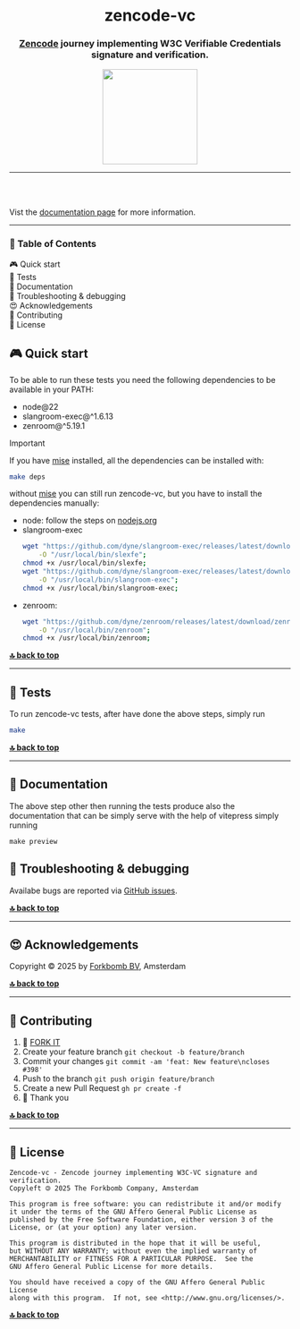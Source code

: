 
<div align="center">

# zencode-vc <!-- omit in toc -->

### [Zencode](https://dev.zenroom.org) journey implementing W3C Verifiable Credentials signature and verification. <!-- omit in toc -->

</div>

<p align="center">
  <a href="https://www.forkbomb.solutions/">
    <img src="https://forkbomb.solutions/wp-content/uploads/2023/05/forkbomb_logo_espressione.svg" width="170">
  </a>
</p>

***
<br><br>

Vist the [documentation page](https://forkbombeu.github.io/zencode-vc/) for more information.

***

<div id="toc">

### 🚩 Table of Contents <!-- omit in toc -->
- [🎮 Quick start](#-quick-start)
- [🧪 Tests](#-tests)
- [📝 Documentation](#-documentation)
- [🐛 Troubleshooting \& debugging](#-troubleshooting--debugging)
- [😍 Acknowledgements](#-acknowledgements)
- [👤 Contributing](#-contributing)
- [💼 License](#-license)
</div>



## 🎮 Quick start

To be able to run these tests you need the following dependencies to be available in your PATH:
* node@22
* slangroom-exec@^1.6.13
* zenroom@^5.19.1

> [!IMPORTANT]
> If you have [mise](https://mise.jdx.dev/getting-started.html#installing-mise-cli) installed, all the dependencies can be installed with:
> 	```sh
>	make deps
>	```

without [mise](https://mise.jdx.dev/getting-started.html#installing-mise-cli) you can still run zencode-vc, but you have to install the dependencies manually:
* node: follow the steps on [nodejs.org](https://nodejs.org/en/download)
* slangroom-exec
	```sh
	wget "https://github.com/dyne/slangroom-exec/releases/latest/download/slexfe" \
		-O "/usr/local/bin/slexfe";
	chmod +x /usr/local/bin/slexfe;
	wget "https://github.com/dyne/slangroom-exec/releases/latest/download/slangroom-exec-$(uname)-$(uname -m)" \
		-O "/usr/local/bin/slangroom-exec";
	chmod +x /usr/local/bin/slangroom-exec;
	```
* zenroom:
	```sh
	wget "https://github.com/dyne/zenroom/releases/latest/download/zenroom" \
		-O "/usr/local/bin/zenroom";
	chmod +x /usr/local/bin/zenroom;
	```

**[🔝 back to top](#toc)**
***

## 🧪 Tests

To run zencode-vc tests, after have done the above steps, simply run
```sh
make
```

**[🔝 back to top](#toc)**
***

## 📝 Documentation

The above step other then running the tests produce also the documentation that can be simply serve with the help
of vitepress simply running
```
make preview
```

## 🐛 Troubleshooting & debugging

Availabe bugs are reported via [GitHub issues](https://github.com/forkbombEu/zencode-vc/issues).

**[🔝 back to top](#toc)**

---
## 😍 Acknowledgements

Copyright © 2025 by [Forkbomb BV](https://www.forkbomb.solutions/), Amsterdam

**[🔝 back to top](#toc)**

---
## 👤 Contributing

1.  🔀 [FORK IT](../../fork)
2.  Create your feature branch `git checkout -b feature/branch`
3.  Commit your changes `git commit -am 'feat: New feature\ncloses #398'`
4.  Push to the branch `git push origin feature/branch`
5.  Create a new Pull Request `gh pr create -f`
6.  🙏 Thank you


**[🔝 back to top](#toc)**

---
## 💼 License

    Zencode-vc - Zencode journey implementing W3C-VC signature and verification.
    Copyleft 🄯 2025 The Forkbomb Company, Amsterdam

    This program is free software: you can redistribute it and/or modify
    it under the terms of the GNU Affero General Public License as
    published by the Free Software Foundation, either version 3 of the
    License, or (at your option) any later version.

    This program is distributed in the hope that it will be useful,
    but WITHOUT ANY WARRANTY; without even the implied warranty of
    MERCHANTABILITY or FITNESS FOR A PARTICULAR PURPOSE.  See the
    GNU Affero General Public License for more details.

    You should have received a copy of the GNU Affero General Public License
    along with this program.  If not, see <http://www.gnu.org/licenses/>.

**[🔝 back to top](#toc)**
